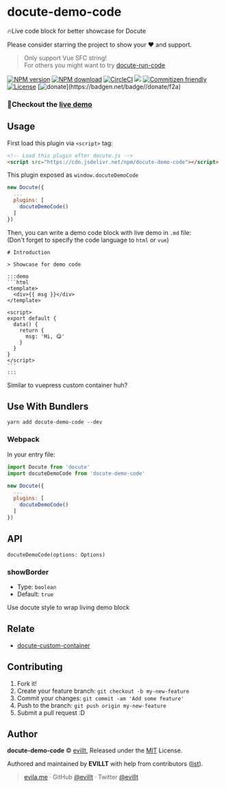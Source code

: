 # docute-demo-code

🔥Live code block for better showcase for Docute

Please consider starring the project to show your ❤️ and support.

> Only support Vue SFC string!  
> For others you might want to try [docute-run-code](https://github.com/egoist/docute-plugins/tree/master/packages/run-code)

[![NPM version](https://badgen.net/npm/v/docute-demo-code)](https://npmjs.com/package/docute-demo-code)
[![NPM download](https://badgen.net/npm/dm/docute-demo-code)](https://npmjs.com/package/docute-demo-code)
[![CircleCI](https://badgen.net/circleci/github/evillt/docute-demo-code?icon=circleci)](https://circleci.com/gh/evillt/docute-demo-code/tree/master)
[![](https://data.jsdelivr.com/v1/package/npm/docute-demo-code/badge?style=rounded)](https://www.jsdelivr.com/package/npm/docute-demo-code)
[![Commitizen friendly](https://img.shields.io/badge/commitizen-friendly-brightgreen.svg)](http://commitizen.github.io/cz-cli/)
[![License](https://badgen.net/npm/license/docute-demo-code)](./LICENSE)
[![$donate](https://badgen.net/badge/$/donate/f2a)](https://patreon.com/evillt)

### 🤗Checkout the [live demo](https://docute-demo-code.now.sh)

## Usage

First load this plugin via `<script>` tag:

```html
<!-- Load this plugin after docute.js -->
<script src="https://cdn.jsdelivr.net/npm/docute-demo-code"></script>
```

This plugin exposed as `window.docuteDemoCode`

```js
new Docute({
  ...
  plugins: [
    docuteDemoCode()
  ]
})
```

Then, you can write a demo code block with live demo in `.md` file:  
(Don't forget to specify the code language to `html` or `vue`)

    # Introduction

    > Showcase for demo code

    :::demo
    ```html
    <template>
      <div>{{ msg }}</div>
    </template>

    <script>
    export default {
      data() {
        return {
          msg: 'Hi, 😋'
        }
      }
    }
    </script>
    ```
    :::

Similar to vuepress custom container huh?

## Use With Bundlers

```console
yarn add docute-demo-code --dev
```

### Webpack

In your entry file:

```js
import Docute from 'docute'
import docuteDemoCode from 'docute-demo-code'

new Docute({
  ...
  plugins: [
    docuteDemoCode()
  ]
})
```

## API

`docuteDemoCode(options: Options)`

### showBorder

- Type: `boolean`
- Default: `true`

Use docute style to wrap living demo block

## Relate

- [docute-custom-container](https://github.com/evillt/docute-custom-container)

## Contributing

1. Fork it!
2. Create your feature branch: `git checkout -b my-new-feature`
3. Commit your changes: `git commit -am 'Add some feature'`
4. Push to the branch: `git push origin my-new-feature`
5. Submit a pull request :D

## Author

**docute-demo-code** © [evillt](https://github.com/evillt), Released under the [MIT](./LICENSE) License.

Authored and maintained by **EVILLT** with help from contributors ([list](https://github.com/evillt/docute-demo-code/contributors)).

> [evila.me](https://evila.me) · GitHub [@evillt](https://github.com/evillt) · Twitter [@evillt](https://twitter.com/evillt)

